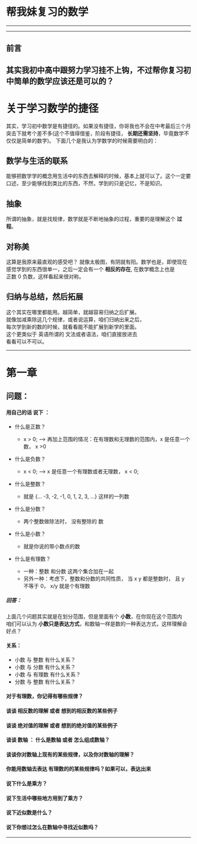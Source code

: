 # 帮我妹复习的数学
---
---
## 前言
其实我初中高中跟努力学习挂不上钩，不过帮你复习初中简单的数学应该还是可以的？  
---
# 关于学习数学的捷径
其实，学习初中数学是有捷径的。如果没有捷径，你哥我也不会在中考最后三个月突击下就考个差不多(这个不值得借鉴，阶段有捷径， **长期还需坚持**，毕竟数学不仅仅是简单的数字)。  下面几个是我认为学数学的时候需要明白的： 


## 数学与生活的联系
能够把数学学的概念用生活中的东西去解释的时候，基本上就可以了。这个一定要口述，至少能够找到类比的东西，不然，学到的只是记忆，不是知识。

## 抽象
所谓的抽象，就是找规律，数学就是不断地抽象的过程，重要的是理解这个 **过程**。

## 对称美
这算是我原来最直观的感受吧？ 就像太极图，有阴就有阳。数学也是，即使现在  
感觉学到的东西很单一，之后一定会有一个 **相反的存在**, 在数学概念上也是  
正数 0 负数，这样看起来很对称。

## 归纳与总结，然后拓展
这个其实在哪里都能用。越简单，就越容易归纳之后扩展。  
就像加减乘除这几个规律，或者说运算，咱们归纳出来之后，  
每次学到新的数的时候，就看看能不能扩展到新学的里面。  
这个更类似于 英语所谓的 文法或者语法，咱们直接放进去  
看看可以不可以。

---

# 第一章
## 问题：
####  用自己的话 说下 ：
* 什么是正数？
  * x > 0;     -->  再加上范围的情况：在有理数和无理数的范围内，x 是任意一个数， x >0


* 什么是负数？
  * x < 0;     -->  x 是任意一个有理数或者无理数， x < 0;


* 什么是整数？
  * 就是 {... -3, -2, -1, 0, 1, 2, 3, ...} 这样的一列数


* 什么是分数？
  * 两个整数做除法时， 没有整除的 数


* 什么是小数？
  * 就是你说的带小数点的数


* 什么是有理数？
  * 一种：整数 和分数 这两个集合加在一起
  * 另外一种：考虑下，整数和分数的共同性质， 当 x y 都是整数时， 且 y 不等于 0， x/y 就是个有理数


##### 回答：
上面几个问题其实就是在划分范围，但是里面有个 **小数**，在你现在这个范围内  
咱们可以认为 **小数只是表达方式**，和数轴一样是数的一种表达方式，这样理解会好点？



#### 关系：
* 小数 与 整数 有什么关系？
* 小数 与 分数 有什么关系？
* 小数 与 有理数 有什么关系？
* 分数 与 整数 有什么关系？

#### 对于有理数，你记得有哪些规律？

#### 谈谈 相反数的理解 或者 想到的相反数的某些例子

#### 谈谈 绝对值的理解 或者 想到的绝对值的某些例子

#### 谈谈 数轴 ： 什么是数轴 或者 怎么组成数轴？

#### 谈谈你对数轴上现有的某些规律，以及你对数轴的理解？

#### 你能用数轴去表达 有理数的的某些规律吗？如果可以，表达出来

#### 说下什么是乘方？
#### 说下生活中哪些地方用到了乘方？
#### 说下近似数是什么？
#### 说下你想过怎么在数轴中寻找近似数吗？
---
##
